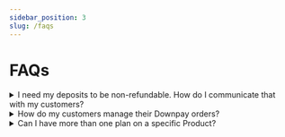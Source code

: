 ```yaml
---
sidebar_position: 3
slug: /faqs
---
```

# FAQs

<details>
  <summary>I need my deposits to be non-refundable. How do I communicate that with my customers?</summary>
  <div>
    <div>During checkout, customers are shown a link to your cancellation policy. If you would like to change the default text of the policy, you can do so in your Shopify Admin, under Settings > Policies. Enter your policy in the ‘Purchase options cancellation policy’ section.</div>
    <br/>
  </div>
</details>

<details>
  <summary>How do my customers manage their Downpay orders?</summary>
  <div>
    <div>In the Downpay general settings, you can enable cancellations using customer accounts. This will allow customers to manage their deposit orders without contacting your customer support. </div>
    <br/>
  </div>
</details>

<details>
  <summary>Can I have more than one plan on a specific Product?</summary>
  <div>
    <div>Technically Downpay allows you to create more than one plan per product however only the first created plan for that product will appear on your storefront.</div>
    <br/>
  </div>
</details>
    